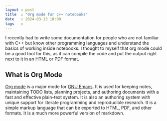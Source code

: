```yaml
---
layout : post
title  : "Org mode for C++ notebooks"
date   : 2024-03-13 18:00
tags   :
---
```


I recently had to write some documentation for people who are not familiar with
C++ but know other programming languages and understand the basics of working
inside notebooks. I thought to myself that org mode could be a good tool for
this, as it can compile the code and put the output right next to it in an HTML
or PDF format.

## What is Org Mode

[Org mode][1] is a major mode for [GNU Emacs][2]. It is used for keeping notes,
maintaining TODO lists, planning projects, and authoring documents with a fast
and effective plain-text system. It is also an authoring system with unique
support for literate programming and reproducible research. It is a simple
markup language that can be exported to HTML, PDF, and other formats. It is a
much more powerful version of markdown.

[1]: https://orgmode.org/
[2]: https://www.gnu.org/software/emacs/

